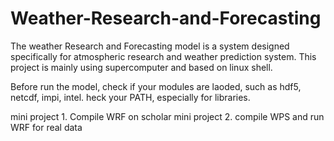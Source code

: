 # Weather-Research-and-Forecasting
The weather Research and Forecasting model is a system designed specifically for atmospheric research and weather prediction system. This project is mainly using supercomputer and based on linux shell.

Before run the model, check if your modules are laoded, such as hdf5, netcdf, impi, intel.
heck your PATH, especially for libraries.

mini project 1. Compile WRF on scholar
mini project 2. compile WPS and run WRF for real data
